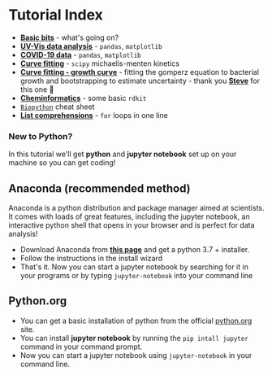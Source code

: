 # Tutorial Index
- [**Basic bits**](https://github.com/UoMMIB/Python-Club/blob/master/Tutorials/BasicBitsPython.ipynb) - what's going on?
- [**UV-Vis data analysis**](https://github.com/UoMMIB/Python-Club/blob/master/Tutorials/uv-vis-data.ipynb) - ```pandas```, ```matplotlib```
- [**COVID-19 data**](https://github.com/UoMMIB/Python-Club/blob/master/Tutorials/IntroToDataWranglingWithPandas.ipynb) - ```pandas```, ```matplotlib```
- [**Curve fitting**](https://github.com/UoMMIB/Python-Club/blob/master/Tutorials/Curve-Fitting.ipynb) - ```scipy``` michaelis-menten kinetics
- [**Curve fitting - growth curve**](https://github.com/UoMMIB/Python-Club/blob/master/Tutorials/Growth-Curve/growthCurve.ipynb) - fitting the gomperz equation to bacterial growth and bootstrapping to estimate uncertainty - thank you [**Steve**](https://github.com/SOH9797) for this one 💪
- [**Cheminformatics**](https://github.com/UoMMIB/Python-Club/blob/master/Tutorials/IntroToCheminformatics.ipynb) - some basic ```rdkit```
- [```Biopython```](https://github.com/UoMMIB/Python-Club/blob/master/Tutorials/Biopython-Cheat-Sheet.ipynb) cheat sheet
- [**List comprehensions**](https://github.com/UoMMIB/Python-Club/blob/master/Tutorials/ListComprehensions.ipynb) - ```for``` loops in one line

### New to Python?
In this tutorial we'll get **python** and **jupyter notebook** set up on your machine so you can get coding!

## Anaconda (recommended method)
Anaconda is a python distribution and package manager aimed at scientists. It comes with loads of great features, including the jupyter notebook, an interactive python shell that opens in your browser and is perfect for data analysis!

* Download Anaconda from [**this page**](https://www.anaconda.com/products/individual#Downloads) and get a python 3.7 + installer.
* Follow the instructions in the install wizard
* That's it. Now you can start a jupyter notebook by searching for it in your programs or by typing ```jupyter-notebook``` into your command line

## Python.org
* You can get a basic installation of python from the official [python.org](https://www.python.org/downloads/) site.
* You can install **jupyter notebook** by running the ```pip intall jupyter``` command in your command prompt.
* Now you can start a jupyter notebook using ```jupyter-notebook``` in your command line.
